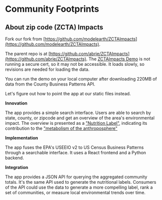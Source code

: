 # Community Footprints

## About zip code (ZCTA) Impacts

Fork our fork from [https://github.com/modelearth/ZCTAImpacts](https://github.com/modelearth/ZCTAImpacts).

The parent repo is at [https://github.com/abrie/ZCTAImpacts](https://github.com/abrie/ZCTAImpacts).  The [ZCTAImpacts Demo](https://zctaimpacts.abrie.dev) is not running a secure cert, so it may not be accessible. It loads slowly, so revisions are needed for loading the data.

You can run the demo on your local computer after downloading 220MB of data from the County Business Patterns API.

Let's figure out how to point the app at our static files instead.

**Innovation**

The app provides a simple search interface. Users are able to search by state, county, or zipcode and get an overview of the area's environmental impact. The overview is presented as a ["Nutrition Label"](https://model.earth/io/template/), indicating its contribution to the ["metabolism of the anthroposphere"](https://en.wikipedia.org/wiki/Anthropogenic_metabolism)

**Implementation**

The app fuses the EPA's USEEIO v2 to US Census Business Patterns through a searchable interface. It uses a React frontend and a Python backend.

**Integration**

The app provides a JSON API for querying the aggregated community totals. It's the same API used to generate the nutritional labels. Consumers of the API could use the data to generate a more compelling label, rank a set of communities, or measure local environmental trends over time.




